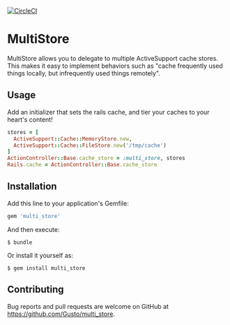 [![CircleCI](https://circleci.com/gh/Gusto/multi_store.svg?style=svg)](https://circleci.com/gh/Gusto/multi_store)

# MultiStore

MultiStore allows you to delegate to multiple ActiveSupport cache stores.
This makes it easy to implement behaviors such as "cache frequently used things locally, but infrequently used things remotely".

## Usage
Add an initializer that sets the rails cache, and tier your caches to your heart's content!

```ruby
stores = [
  ActiveSupport::Cache::MemoryStore.new,
  ActiveSupport::Cache::FileStore.new('/tmp/cache')
]
ActionController::Base.cache_store = :multi_store, stores
Rails.cache = ActionController::Base.cache_store
```

## Installation

Add this line to your application's Gemfile:

```ruby
gem 'multi_store'
```

And then execute:

    $ bundle

Or install it yourself as:

    $ gem install multi_store

## Contributing

Bug reports and pull requests are welcome on GitHub at https://github.com/Gusto/multi_store.

